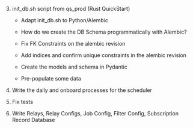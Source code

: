3. init_db.sh script from qs_prod (Rust QuickStart)
    - Adapt init_db.sh to Python/Alembic
    - How do we create the DB Schema programmatically with Alembic?
    - Fix FK Constraints on the alembic revision
    
    - Add indices and confirm unique constraints in the alembic revision
    - Create the models and schema in Pydantic
    - Pre-populate some data

4. Write the daily and onboard processes for the scheduler
5. Fix tests
6. Write Relays, Relay Configs, Job Config, Filter Config, Subscription Record Database
